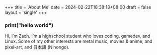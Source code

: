 +++
title = 'About Me'
date = 2024-02-22T18:38:13+08:00
draft = false
layout = 'single'
+++

### print("hello world")
Hi, I’m Zach. I’m a highschool student who loves coding, gamedev, and Linux. Some of my other interests are metal music, movies & anime, and pixel-art, and 日本語 (Nihongo).